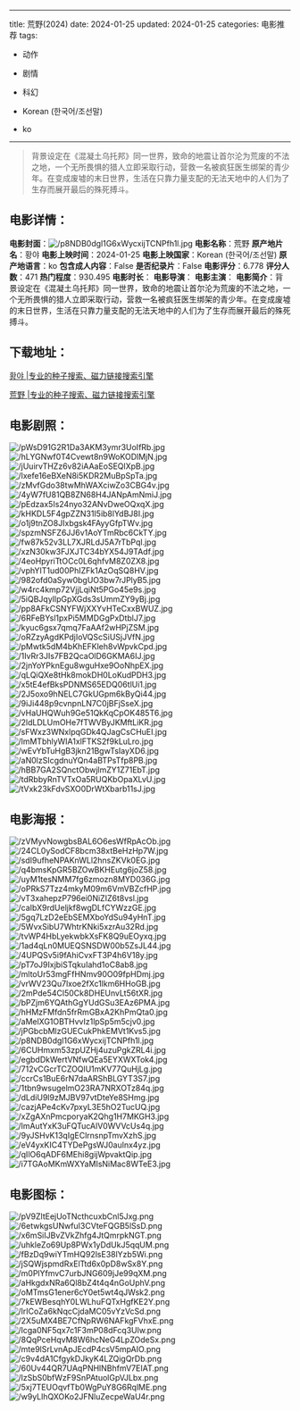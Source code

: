 
---
title: 荒野(2024)
date: 2024-01-25
updated: 2024-01-25
categories: 电影推荐
tags:
- 动作
- 剧情
- 科幻

- Korean (한국어/조선말)
- ko
---


> 背景设定在《混凝土乌托邦》同一世界，致命的地震让首尔沦为荒废的不法之地，一个无所畏惧的猎人立即采取行动，营救一名被疯狂医生绑架的青少年。在变成废墟的末日世界，生活在只靠力量支配的无法天地中的人们为了生存而展开最后的殊死搏斗。

## **电影详情**：

**电影封面**：<img src="https://image.tmdb.org/t/p/w200/p8NDB0dgl1G6xWycxijTCNPfh1l.jpg" alt="/p8NDB0dgl1G6xWycxijTCNPfh1l.jpg" title="/p8NDB0dgl1G6xWycxijTCNPfh1l.jpg">
**电影名称**：荒野
**原产地片名**：황야
**电影上映时间**：2024-01-25
**电影上映国家**：Korean (한국어/조선말)
**原产地语言**：ko
**包含成人内容**：False
**是否纪录片**：False
**电影评分**：6.778
**评分人数**：471
**热门程度**：930.495
**电影时长**：
**电影导演**：
**电影主演**：
**电影简介**：背景设定在《混凝土乌托邦》同一世界，致命的地震让首尔沦为荒废的不法之地，一个无所畏惧的猎人立即采取行动，营救一名被疯狂医生绑架的青少年。在变成废墟的末日世界，生活在只靠力量支配的无法天地中的人们为了生存而展开最后的殊死搏斗。

## **下载地址**：
[황야 |专业的种子搜索、磁力链接搜索引擎](https://movie.amd794.com:2083/?search=%ED%99%A9%EC%95%BC&ordering=&mode=match_phrase&page_size=10&page=1)

[荒野 |专业的种子搜索、磁力链接搜索引擎](https://movie.amd794.com:2083/?search=%E8%8D%92%E9%87%8E&ordering=&mode=match_phrase&page_size=10&page=1)
 

## **电影剧照**：
<img src="https://image.tmdb.org/t/p/original/pWsD91G2R1Da3AKM3ymr3UoIfRb.jpg" alt="/pWsD91G2R1Da3AKM3ymr3UoIfRb.jpg" title="/pWsD91G2R1Da3AKM3ymr3UoIfRb.jpg"><img src="https://image.tmdb.org/t/p/original/hLYGNwf0T4Cvewt8n9WoKODlMjN.jpg" alt="/hLYGNwf0T4Cvewt8n9WoKODlMjN.jpg" title="/hLYGNwf0T4Cvewt8n9WoKODlMjN.jpg"><img src="https://image.tmdb.org/t/p/original/jUuirvTHZz6v82iAAaEoSEQlXpB.jpg" alt="/jUuirvTHZz6v82iAAaEoSEQlXpB.jpg" title="/jUuirvTHZz6v82iAAaEoSEQlXpB.jpg"><img src="https://image.tmdb.org/t/p/original/lxefe16eBXeN8i5KDR2MuBpSpTa.jpg" alt="/lxefe16eBXeN8i5KDR2MuBpSpTa.jpg" title="/lxefe16eBXeN8i5KDR2MuBpSpTa.jpg"><img src="https://image.tmdb.org/t/p/original/zMvfGdo38twMhWAXciwZo3CBG4v.jpg" alt="/zMvfGdo38twMhWAXciwZo3CBG4v.jpg" title="/zMvfGdo38twMhWAXciwZo3CBG4v.jpg"><img src="https://image.tmdb.org/t/p/original/4yW7fU81QB8ZN68H4JANpAmNmiJ.jpg" alt="/4yW7fU81QB8ZN68H4JANpAmNmiJ.jpg" title="/4yW7fU81QB8ZN68H4JANpAmNmiJ.jpg"><img src="https://image.tmdb.org/t/p/original/pEdzax5Is24nyo32ANvDweOQxqX.jpg" alt="/pEdzax5Is24nyo32ANvDweOQxqX.jpg" title="/pEdzax5Is24nyo32ANvDweOQxqX.jpg"><img src="https://image.tmdb.org/t/p/original/kHKDL5F4gpZZN31I5ib8lYdBJ8I.jpg" alt="/kHKDL5F4gpZZN31I5ib8lYdBJ8I.jpg" title="/kHKDL5F4gpZZN31I5ib8lYdBJ8I.jpg"><img src="https://image.tmdb.org/t/p/original/o1j9tnZO8JIxbgsk4FAyyGfpTWv.jpg" alt="/o1j9tnZO8JIxbgsk4FAyyGfpTWv.jpg" title="/o1j9tnZO8JIxbgsk4FAyyGfpTWv.jpg"><img src="https://image.tmdb.org/t/p/original/spzmNSFZ6JJ6v1AoYTmRbc6CkTY.jpg" alt="/spzmNSFZ6JJ6v1AoYTmRbc6CkTY.jpg" title="/spzmNSFZ6JJ6v1AoYTmRbc6CkTY.jpg"><img src="https://image.tmdb.org/t/p/original/fw87k52v3LL7XJRLdJ5A7rTbPql.jpg" alt="/fw87k52v3LL7XJRLdJ5A7rTbPql.jpg" title="/fw87k52v3LL7XJRLdJ5A7rTbPql.jpg"><img src="https://image.tmdb.org/t/p/original/xzN30kw3FJXJTC34bYX54J9TAdf.jpg" alt="/xzN30kw3FJXJTC34bYX54J9TAdf.jpg" title="/xzN30kw3FJXJTC34bYX54J9TAdf.jpg"><img src="https://image.tmdb.org/t/p/original/4eoHpyriTtOCc0L6qhfvM8Z0ZX8.jpg" alt="/4eoHpyriTtOCc0L6qhfvM8Z0ZX8.jpg" title="/4eoHpyriTtOCc0L6qhfvM8Z0ZX8.jpg"><img src="https://image.tmdb.org/t/p/original/vphYIT1ud00PhIZFk1AzOqSQ8HV.jpg" alt="/vphYIT1ud00PhIZFk1AzOqSQ8HV.jpg" title="/vphYIT1ud00PhIZFk1AzOqSQ8HV.jpg"><img src="https://image.tmdb.org/t/p/original/982ofd0aSyw0bgUO3bw7rJPlyB5.jpg" alt="/982ofd0aSyw0bgUO3bw7rJPlyB5.jpg" title="/982ofd0aSyw0bgUO3bw7rJPlyB5.jpg"><img src="https://image.tmdb.org/t/p/original/w4rc4kmp72VjjLqiNt5PGo45e9s.jpg" alt="/w4rc4kmp72VjjLqiNt5PGo45e9s.jpg" title="/w4rc4kmp72VjjLqiNt5PGo45e9s.jpg"><img src="https://image.tmdb.org/t/p/original/5iQBJqyIlpGpXGds3sUmmZY9yBj.jpg" alt="/5iQBJqyIlpGpXGds3sUmmZY9yBj.jpg" title="/5iQBJqyIlpGpXGds3sUmmZY9yBj.jpg"><img src="https://image.tmdb.org/t/p/original/pp8AFkCSNYFWjXXYvHTeCxxBWUZ.jpg" alt="/pp8AFkCSNYFWjXXYvHTeCxxBWUZ.jpg" title="/pp8AFkCSNYFWjXXYvHTeCxxBWUZ.jpg"><img src="https://image.tmdb.org/t/p/original/6RFeBYsl1pxPi5MMDGgPxDtblJ7.jpg" alt="/6RFeBYsl1pxPi5MMDGgPxDtblJ7.jpg" title="/6RFeBYsl1pxPi5MMDGgPxDtblJ7.jpg"><img src="https://image.tmdb.org/t/p/original/kyuc6gsx7qmq7FaAAf2wHPjZSM.jpg" alt="/kyuc6gsx7qmq7FaAAf2wHPjZSM.jpg" title="/kyuc6gsx7qmq7FaAAf2wHPjZSM.jpg"><img src="https://image.tmdb.org/t/p/original/oRZzyAgdKPdjIoVQScSiUSjJVfN.jpg" alt="/oRZzyAgdKPdjIoVQScSiUSjJVfN.jpg" title="/oRZzyAgdKPdjIoVQScSiUSjJVfN.jpg"><img src="https://image.tmdb.org/t/p/original/pMwtk5dM4bKhEFKleh8vWpvkCpd.jpg" alt="/pMwtk5dM4bKhEFKleh8vWpvkCpd.jpg" title="/pMwtk5dM4bKhEFKleh8vWpvkCpd.jpg"><img src="https://image.tmdb.org/t/p/original/1IvRr3JIs7FB2QcaOlD6GKMA6IJ.jpg" alt="/1IvRr3JIs7FB2QcaOlD6GKMA6IJ.jpg" title="/1IvRr3JIs7FB2QcaOlD6GKMA6IJ.jpg"><img src="https://image.tmdb.org/t/p/original/2jnYoYPknEgu8wguHxe9OoNhpEX.jpg" alt="/2jnYoYPknEgu8wguHxe9OoNhpEX.jpg" title="/2jnYoYPknEgu8wguHxe9OoNhpEX.jpg"><img src="https://image.tmdb.org/t/p/original/qLQiQXe8tHk8mokDH0LoKudPDH3.jpg" alt="/qLQiQXe8tHk8mokDH0LoKudPDH3.jpg" title="/qLQiQXe8tHk8mokDH0LoKudPDH3.jpg"><img src="https://image.tmdb.org/t/p/original/x5tE4efBksPDNMS65EDQ06tlUi1.jpg" alt="/x5tE4efBksPDNMS65EDQ06tlUi1.jpg" title="/x5tE4efBksPDNMS65EDQ06tlUi1.jpg"><img src="https://image.tmdb.org/t/p/original/2J5oxo9hNELC7GkUGpm6kByQi44.jpg" alt="/2J5oxo9hNELC7GkUGpm6kByQi44.jpg" title="/2J5oxo9hNELC7GkUGpm6kByQi44.jpg"><img src="https://image.tmdb.org/t/p/original/9iJi448p9cvnpnLN7C0jBFjSseX.jpg" alt="/9iJi448p9cvnpnLN7C0jBFjSseX.jpg" title="/9iJi448p9cvnpnLN7C0jBFjSseX.jpg"><img src="https://image.tmdb.org/t/p/original/vHaUHQWuh9Ge51QkKqCpOK485T6.jpg" alt="/vHaUHQWuh9Ge51QkKqCpOK485T6.jpg" title="/vHaUHQWuh9Ge51QkKqCpOK485T6.jpg"><img src="https://image.tmdb.org/t/p/original/2ldLDLUmOHe7fTWVByJKMftLiKR.jpg" alt="/2ldLDLUmOHe7fTWVByJKMftLiKR.jpg" title="/2ldLDLUmOHe7fTWVByJKMftLiKR.jpg"><img src="https://image.tmdb.org/t/p/original/sFWxz3WNxlpqGDk4QJagCsCHuEI.jpg" alt="/sFWxz3WNxlpqGDk4QJagCsCHuEI.jpg" title="/sFWxz3WNxlpqGDk4QJagCsCHuEI.jpg"><img src="https://image.tmdb.org/t/p/original/lmMTbhlyWIA1xlFTKS2f9kLuLro.jpg" alt="/lmMTbhlyWIA1xlFTKS2f9kLuLro.jpg" title="/lmMTbhlyWIA1xlFTKS2f9kLuLro.jpg"><img src="https://image.tmdb.org/t/p/original/wEvYbTuHgB3jkn21BgwTsIayXD6.jpg" alt="/wEvYbTuHgB3jkn21BgwTsIayXD6.jpg" title="/wEvYbTuHgB3jkn21BgwTsIayXD6.jpg"><img src="https://image.tmdb.org/t/p/original/aN0lzSIcgdnuYQn4aBTPsTfp8PB.jpg" alt="/aN0lzSIcgdnuYQn4aBTPsTfp8PB.jpg" title="/aN0lzSIcgdnuYQn4aBTPsTfp8PB.jpg"><img src="https://image.tmdb.org/t/p/original/hBB7GA2SQnctObwjlmZY1Z71EbT.jpg" alt="/hBB7GA2SQnctObwjlmZY1Z71EbT.jpg" title="/hBB7GA2SQnctObwjlmZY1Z71EbT.jpg"><img src="https://image.tmdb.org/t/p/original/tdRbbyRnTVTxOa5RUQKbOpaXLvU.jpg" alt="/tdRbbyRnTVTxOa5RUQKbOpaXLvU.jpg" title="/tdRbbyRnTVTxOa5RUQKbOpaXLvU.jpg"><img src="https://image.tmdb.org/t/p/original/tVxk23kFdvSXO0DrWtXbarb11sJ.jpg" alt="/tVxk23kFdvSXO0DrWtXbarb11sJ.jpg" title="/tVxk23kFdvSXO0DrWtXbarb11sJ.jpg">

## **电影海报**：
<img src="https://image.tmdb.org/t/p/original/zVMyvNowgbsBAL6O6esWfRpAcOb.jpg" alt="/zVMyvNowgbsBAL6O6esWfRpAcOb.jpg" title="/zVMyvNowgbsBAL6O6esWfRpAcOb.jpg"><img src="https://image.tmdb.org/t/p/original/24CL0ySodCF8bcm38xtBeHzHp7W.jpg" alt="/24CL0ySodCF8bcm38xtBeHzHp7W.jpg" title="/24CL0ySodCF8bcm38xtBeHzHp7W.jpg"><img src="https://image.tmdb.org/t/p/original/sdI9ufheNPAKnWLl2hnsZKVk0EG.jpg" alt="/sdI9ufheNPAKnWLl2hnsZKVk0EG.jpg" title="/sdI9ufheNPAKnWLl2hnsZKVk0EG.jpg"><img src="https://image.tmdb.org/t/p/original/q4bmsKpGR5BZOwBKHEutg6joZ58.jpg" alt="/q4bmsKpGR5BZOwBKHEutg6joZ58.jpg" title="/q4bmsKpGR5BZOwBKHEutg6joZ58.jpg"><img src="https://image.tmdb.org/t/p/original/uyM1tesNMM7fg6zmozn8MYD036G.jpg" alt="/uyM1tesNMM7fg6zmozn8MYD036G.jpg" title="/uyM1tesNMM7fg6zmozn8MYD036G.jpg"><img src="https://image.tmdb.org/t/p/original/oPRkS7Tzz4mkyM09m6VmVBZcfHP.jpg" alt="/oPRkS7Tzz4mkyM09m6VmVBZcfHP.jpg" title="/oPRkS7Tzz4mkyM09m6VmVBZcfHP.jpg"><img src="https://image.tmdb.org/t/p/original/vT3xahepzP796ei0NiZIZ6t8vsl.jpg" alt="/vT3xahepzP796ei0NiZIZ6t8vsl.jpg" title="/vT3xahepzP796ei0NiZIZ6t8vsl.jpg"><img src="https://image.tmdb.org/t/p/original/caIbX9rdUeljkf8wgDLfCYWzzGE.jpg" alt="/caIbX9rdUeljkf8wgDLfCYWzzGE.jpg" title="/caIbX9rdUeljkf8wgDLfCYWzzGE.jpg"><img src="https://image.tmdb.org/t/p/original/5gq7LzD2eEbSEMXboYdSu94yHnT.jpg" alt="/5gq7LzD2eEbSEMXboYdSu94yHnT.jpg" title="/5gq7LzD2eEbSEMXboYdSu94yHnT.jpg"><img src="https://image.tmdb.org/t/p/original/5WvxSibU7WhtrKNki5xzrAu32Rd.jpg" alt="/5WvxSibU7WhtrKNki5xzrAu32Rd.jpg" title="/5WvxSibU7WhtrKNki5xzrAu32Rd.jpg"><img src="https://image.tmdb.org/t/p/original/tvWP4HbLyekwbkXsFK8Q9uEOyxq.jpg" alt="/tvWP4HbLyekwbkXsFK8Q9uEOyxq.jpg" title="/tvWP4HbLyekwbkXsFK8Q9uEOyxq.jpg"><img src="https://image.tmdb.org/t/p/original/1ad4qLn0MUEQSNSDW00b5ZsJL44.jpg" alt="/1ad4qLn0MUEQSNSDW00b5ZsJL44.jpg" title="/1ad4qLn0MUEQSNSDW00b5ZsJL44.jpg"><img src="https://image.tmdb.org/t/p/original/4UPQSv5i9fAhiCvxFT3P4h6V18y.jpg" alt="/4UPQSv5i9fAhiCvxFT3P4h6V18y.jpg" title="/4UPQSv5i9fAhiCvxFT3P4h6V18y.jpg"><img src="https://image.tmdb.org/t/p/original/pT7oJ9IxjbiSTqkuIahd1oC8ab8.jpg" alt="/pT7oJ9IxjbiSTqkuIahd1oC8ab8.jpg" title="/pT7oJ9IxjbiSTqkuIahd1oC8ab8.jpg"><img src="https://image.tmdb.org/t/p/original/mltoUr53mgFfHNmv90O09fpHDmj.jpg" alt="/mltoUr53mgFfHNmv90O09fpHDmj.jpg" title="/mltoUr53mgFfHNmv90O09fpHDmj.jpg"><img src="https://image.tmdb.org/t/p/original/vrWV23Qu7lxoe2fXc1lkm6HHoGB.jpg" alt="/vrWV23Qu7lxoe2fXc1lkm6HHoGB.jpg" title="/vrWV23Qu7lxoe2fXc1lkm6HHoGB.jpg"><img src="https://image.tmdb.org/t/p/original/2mPde54Cl50Ck8DHEUnvLt56tXR.jpg" alt="/2mPde54Cl50Ck8DHEUnvLt56tXR.jpg" title="/2mPde54Cl50Ck8DHEUnvLt56tXR.jpg"><img src="https://image.tmdb.org/t/p/original/bPZjm6YQAthGgYUdGSu3EAz6PMA.jpg" alt="/bPZjm6YQAthGgYUdGSu3EAz6PMA.jpg" title="/bPZjm6YQAthGgYUdGSu3EAz6PMA.jpg"><img src="https://image.tmdb.org/t/p/original/hHMzFMfdn5frRmGBxA2KhPmQta0.jpg" alt="/hHMzFMfdn5frRmGBxA2KhPmQta0.jpg" title="/hHMzFMfdn5frRmGBxA2KhPmQta0.jpg"><img src="https://image.tmdb.org/t/p/original/aMelXG1OBTHvvIz1lpSp5m5cjv0.jpg" alt="/aMelXG1OBTHvvIz1lpSp5m5cjv0.jpg" title="/aMelXG1OBTHvvIz1lpSp5m5cjv0.jpg"><img src="https://image.tmdb.org/t/p/original/jPGbcbMlzGUECukPhkEMVt1Kvs5.jpg" alt="/jPGbcbMlzGUECukPhkEMVt1Kvs5.jpg" title="/jPGbcbMlzGUECukPhkEMVt1Kvs5.jpg"><img src="https://image.tmdb.org/t/p/original/p8NDB0dgl1G6xWycxijTCNPfh1l.jpg" alt="/p8NDB0dgl1G6xWycxijTCNPfh1l.jpg" title="/p8NDB0dgl1G6xWycxijTCNPfh1l.jpg"><img src="https://image.tmdb.org/t/p/original/6CUHmxm53zpUZHj4uzuPgkZRL4i.jpg" alt="/6CUHmxm53zpUZHj4uzuPgkZRL4i.jpg" title="/6CUHmxm53zpUZHj4uzuPgkZRL4i.jpg"><img src="https://image.tmdb.org/t/p/original/egbdDkWertVNfwQEa5EYXWXTok4.jpg" alt="/egbdDkWertVNfwQEa5EYXWXTok4.jpg" title="/egbdDkWertVNfwQEa5EYXWXTok4.jpg"><img src="https://image.tmdb.org/t/p/original/712vCGcrTCZOQlU1mKV77QuHjLg.jpg" alt="/712vCGcrTCZOQlU1mKV77QuHjLg.jpg" title="/712vCGcrTCZOQlU1mKV77QuHjLg.jpg"><img src="https://image.tmdb.org/t/p/original/ccrCs1BuE6rN7daARShBLGYT3S7.jpg" alt="/ccrCs1BuE6rN7daARShBLGYT3S7.jpg" title="/ccrCs1BuE6rN7daARShBLGYT3S7.jpg"><img src="https://image.tmdb.org/t/p/original/1tbn9wsugelmO23RA7NRXOTz84q.jpg" alt="/1tbn9wsugelmO23RA7NRXOTz84q.jpg" title="/1tbn9wsugelmO23RA7NRXOTz84q.jpg"><img src="https://image.tmdb.org/t/p/original/dLdiU9l9zMJBV97vtDteYe8SHmg.jpg" alt="/dLdiU9l9zMJBV97vtDteYe8SHmg.jpg" title="/dLdiU9l9zMJBV97vtDteYe8SHmg.jpg"><img src="https://image.tmdb.org/t/p/original/cazjAPe4cKv7pxyL3E5hO2TucUQ.jpg" alt="/cazjAPe4cKv7pxyL3E5hO2TucUQ.jpg" title="/cazjAPe4cKv7pxyL3E5hO2TucUQ.jpg"><img src="https://image.tmdb.org/t/p/original/xZgAXnPmcporyaK2Qhg1H7MKGH3.jpg" alt="/xZgAXnPmcporyaK2Qhg1H7MKGH3.jpg" title="/xZgAXnPmcporyaK2Qhg1H7MKGH3.jpg"><img src="https://image.tmdb.org/t/p/original/lmAutYxK3uFQTucAlV0WVVcUs4q.jpg" alt="/lmAutYxK3uFQTucAlV0WVVcUs4q.jpg" title="/lmAutYxK3uFQTucAlV0WVVcUs4q.jpg"><img src="https://image.tmdb.org/t/p/original/9yJSHvK13qIgEClrnsnpTmvXzhS.jpg" alt="/9yJSHvK13qIgEClrnsnpTmvXzhS.jpg" title="/9yJSHvK13qIgEClrnsnpTmvXzhS.jpg"><img src="https://image.tmdb.org/t/p/original/eV4yxKIC4TYDePgsWJ0aulnx4yz.jpg" alt="/eV4yxKIC4TYDePgsWJ0aulnx4yz.jpg" title="/eV4yxKIC4TYDePgsWJ0aulnx4yz.jpg"><img src="https://image.tmdb.org/t/p/original/qIlO6qADF6MEhi8gijWpvaktQip.jpg" alt="/qIlO6qADF6MEhi8gijWpvaktQip.jpg" title="/qIlO6qADF6MEhi8gijWpvaktQip.jpg"><img src="https://image.tmdb.org/t/p/original/i7TGAoMKmWXYaMIsNiMac8WTeE3.jpg" alt="/i7TGAoMKmWXYaMIsNiMac8WTeE3.jpg" title="/i7TGAoMKmWXYaMIsNiMac8WTeE3.jpg">

## **电影图标**：
<img src="https://image.tmdb.org/t/p/original/pV9ZltEejUoTNcthcuxbCnl5Jxg.png" alt="/pV9ZltEejUoTNcthcuxbCnl5Jxg.png" title="/pV9ZltEejUoTNcthcuxbCnl5Jxg.png"><img src="https://image.tmdb.org/t/p/original/6etwkgsUNwfuI3CVteFQGB5lSsD.png" alt="/6etwkgsUNwfuI3CVteFQGB5lSsD.png" title="/6etwkgsUNwfuI3CVteFQGB5lSsD.png"><img src="https://image.tmdb.org/t/p/original/x6mSiIJBvZVkZhfg4JtQmrpkNGT.png" alt="/x6mSiIJBvZVkZhfg4JtQmrpkNGT.png" title="/x6mSiIJBvZVkZhfg4JtQmrpkNGT.png"><img src="https://image.tmdb.org/t/p/original/uhkleZo69Up8PWx1yDdUkJ5qqUM.png" alt="/uhkleZo69Up8PWx1yDdUkJ5qqUM.png" title="/uhkleZo69Up8PWx1yDdUkJ5qqUM.png"><img src="https://image.tmdb.org/t/p/original/fBzDq9wiYTmHQ92lsE38lYzb5Wi.png" alt="/fBzDq9wiYTmHQ92lsE38lYzb5Wi.png" title="/fBzDq9wiYTmHQ92lsE38lYzb5Wi.png"><img src="https://image.tmdb.org/t/p/original/jSQWjspmdRxElTtd6x0pD8wSx8Y.png" alt="/jSQWjspmdRxElTtd6x0pD8wSx8Y.png" title="/jSQWjspmdRxElTtd6x0pD8wSx8Y.png"><img src="https://image.tmdb.org/t/p/original/m0PlYfmvC7urbJNG609jJe99qXM.png" alt="/m0PlYfmvC7urbJNG609jJe99qXM.png" title="/m0PlYfmvC7urbJNG609jJe99qXM.png"><img src="https://image.tmdb.org/t/p/original/aHkgdxNRa6Ql8bZ4t4q4nGoUphV.png" alt="/aHkgdxNRa6Ql8bZ4t4q4nGoUphV.png" title="/aHkgdxNRa6Ql8bZ4t4q4nGoUphV.png"><img src="https://image.tmdb.org/t/p/original/oMTmsG1ener6cY0et5wt4qJWsk2.png" alt="/oMTmsG1ener6cY0et5wt4qJWsk2.png" title="/oMTmsG1ener6cY0et5wt4qJWsk2.png"><img src="https://image.tmdb.org/t/p/original/7kEWBesqhY0LWLhuFQTxHgfKE2Y.png" alt="/7kEWBesqhY0LWLhuFQTxHgfKE2Y.png" title="/7kEWBesqhY0LWLhuFQTxHgfKE2Y.png"><img src="https://image.tmdb.org/t/p/original/lrICoZa6kNqcCjdaMC05vYzVcSd.png" alt="/lrICoZa6kNqcCjdaMC05vYzVcSd.png" title="/lrICoZa6kNqcCjdaMC05vYzVcSd.png"><img src="https://image.tmdb.org/t/p/original/2X5uMX4BE7CfNpRW6NAFkgFVhxE.png" alt="/2X5uMX4BE7CfNpRW6NAFkgFVhxE.png" title="/2X5uMX4BE7CfNpRW6NAFkgFVhxE.png"><img src="https://image.tmdb.org/t/p/original/lcga0NF5qx7c1F3mP08dFcq3Ulw.png" alt="/lcga0NF5qx7c1F3mP08dFcq3Ulw.png" title="/lcga0NF5qx7c1F3mP08dFcq3Ulw.png"><img src="https://image.tmdb.org/t/p/original/8QqPceHqvM8W6hcNeG4LpZOdeSx.png" alt="/8QqPceHqvM8W6hcNeG4LpZOdeSx.png" title="/8QqPceHqvM8W6hcNeG4LpZOdeSx.png"><img src="https://image.tmdb.org/t/p/original/mte9lSrLvnApJEcdP4csV5mpAIO.png" alt="/mte9lSrLvnApJEcdP4csV5mpAIO.png" title="/mte9lSrLvnApJEcdP4csV5mpAIO.png"><img src="https://image.tmdb.org/t/p/original/c9v4dA1CfgykDJkyK4LZQigQrDb.png" alt="/c9v4dA1CfgykDJkyK4LZQigQrDb.png" title="/c9v4dA1CfgykDJkyK4LZQigQrDb.png"><img src="https://image.tmdb.org/t/p/original/60Uv44QR7UAqPNHlNBhfmV7EIAT.png" alt="/60Uv44QR7UAqPNHlNBhfmV7EIAT.png" title="/60Uv44QR7UAqPNHlNBhfmV7EIAT.png"><img src="https://image.tmdb.org/t/p/original/lzSbS0bfWzF9SnPAtuolGpVJLbx.png" alt="/lzSbS0bfWzF9SnPAtuolGpVJLbx.png" title="/lzSbS0bfWzF9SnPAtuolGpVJLbx.png"><img src="https://image.tmdb.org/t/p/original/5xj7TEUOqvfTb0WgPuY8G6RqlME.png" alt="/5xj7TEUOqvfTb0WgPuY8G6RqlME.png" title="/5xj7TEUOqvfTb0WgPuY8G6RqlME.png"><img src="https://image.tmdb.org/t/p/original/w9yLlhQXOKo2JFNluZecpeWaU4r.png" alt="/w9yLlhQXOKo2JFNluZecpeWaU4r.png" title="/w9yLlhQXOKo2JFNluZecpeWaU4r.png">
